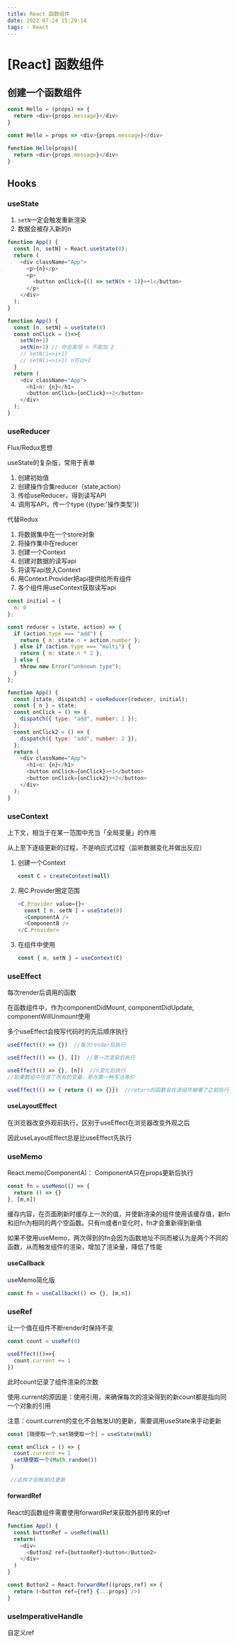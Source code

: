 ```yaml
---
title: React 函数组件 
date: 2022-07-24 15:29:14
tags: - React
---
```


# \[React] 函数组件

## 创建一个函数组件

```javascript
const Hello = (props) => {
  return <div>{props.message}</div>
}

const Hello = props => <div>{props.message}</div>

function Hello(props){
  return <div>{props.message}</div>
}
```

## Hooks

### useState

1.  `setN`一定会触发重新渲染
2.  数据会被存入新的n

```javascript
function App() {
  const [n, setN] = React.useState(0);
  return (
    <div className="App">
      <p>{n}</p>
      <p>
        <button onClick={() => setN(n + 1)}>+1</button>
      </p>
    </div>
  );
}
```

```javascript
function App() {
  const [n, setN] = useState(0)
  const onClick = ()=>{
    setN(n+1)
    setN(n+1) // 你会发现 n 不能加 2
    // setN(i=>i+1)
    // setN(i=>i+1) n可以+2
  }
  return (
    <div className="App">
      <h1>n: {n}</h1>
      <button onClick={onClick}>+2</button>
    </div>
  );
}
```

### useReducer

Flux/Redux思想

useState的复杂版，常用于表单

1.  创建初始值
2.  创建操作合集reducer（state,action）
3.  传给useReducer，得到读写API
4.  调用写API，传一个type ({type:'操作类型'})

代替Redux

1.  将数据集中在一个store对象
2.  将操作集中在reducer
3.  创建一个Context
4.  创建对数据的读写api
5.  将读写api放入Context
6.  用Context.Provider把api提供给所有组件
7.  各个组件用useContext获取读写api

```javascript
const initial = {
  n: 0
};

const reducer = (state, action) => {
  if (action.type === "add") {
    return { n: state.n + action.number };
  } else if (action.type === "multi") {
    return { n: state.n * 2 };
  } else {
    throw new Error("unknown type");
  }
};

function App() {
  const [state, dispatch] = useReducer(reducer, initial);
  const { n } = state;
  const onClick = () => {
    dispatch({ type: "add", number: 1 });
  };
  const onClick2 = () => {
    dispatch({ type: "add", number: 2 });
  };
  return (
    <div className="App">
      <h1>n: {n}</h1>
      <button onClick={onClick}>+1</button>
      <button onClick={onClick2}>+2</button>
    </div>
  );
}
```

### useContext

上下文，相当于在某一范围中充当「全局变量」的作用

从上至下逐级更新的过程，不是响应式过程（监听数据变化并做出反应）

1.  创建一个Context
    ```javascript
    const C = createContext(null)
    ```
2.  用C.Provider圈定范围
    ```javascript
    <C.Provider value={}>
      const [ n, setN ] = useState(0)
      <ComponentA />
      <ComponentB />
    </C.Provider>
    ```
3.  在组件中使用
    ```javascript
    const { n, setN } = useContext(C)
    ```

### useEffect

每次render后调用的函数

在函数组件中，作为componentDidMount, componentDidUpdate, componentWillUnmount使用

多个useEffect会按写代码时的先后顺序执行

```javascript
useEffect(() => {})  //每次render后执行

useEffect(() => {}, [])  //第一次渲染后执行

useEffect(() => {}, [n])  //n变化后执行
//如果数组中包含了所有的变量，那与第一种写法等价

useEffect(() => { return () => {}})  //return的函数会在该组件被噶了之前执行

```

#### useLayoutEffect

在浏览器改变外观前执行，区别于useEffect在浏览器改变外观之后

因此useLayoutEffect总是比useEffect先执行

### useMemo

React.memo(ComponentA)： ComponentA只在props更新后执行

```javascript
const fn = useMemo(() => {
  return () => {}
}, [m,n])
```

缓存内容，在页面刷新时缓存上一次的值，并使新渲染的组件使用该缓存值，新fn和旧fn为相同的两个空函数。只有m或者n变化时，fn才会重新得到新值

如果不使用useMemo，两次得到的fn会因为函数地址不同而被认为是两个不同的函数，从而触发组件的渲染，增加了渲染量，降低了性能

#### useCallback

useMemo简化版

```javascript
const fn = useCallback(() => {}, [m,n])
```

### useRef

让一个值在组件不断render时保持不变

```javascript
const count = useRef(0)

useEffect(()=>{
  count.current += 1
})
```

此时count记录了组件渲染的次数

使用.current的原因是：使用引用，来确保每次的渲染得到的新count都是指向同一个对象的引用

注意：count.current的变化不会触发UI的更新，需要调用useState来手动更新

```javascript
const [随便取一个,set随便取一个] = useState(null)

const onClick = () => {
  count.current += 1
  set随便取一个(Math.random())
 }
 
 //这样才会触发UI更新

```

#### forwardRef

React的函数组件需要使用forwardRef来获取外部传来的ref

```javascript
function App() {
  const buttonRef = useRef(null)
  return(
    <div>
      <Button2 ref={buttonRef}>button</Button2>
    </div>
  )
}

const Button2 = React.forwardRef((props,ref) => {
  return (<button ref={ref} {...props} />)
}
```

### useImperativeHandle

自定义ref
